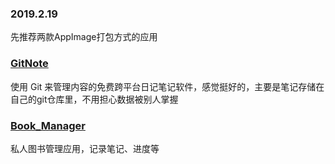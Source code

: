 ### 2019.2.19

先推荐两款AppImage打包方式的应用

### [GitNote](https://gitnoteapp.com/zh/)

使用 Git 来管理内容的免费跨平台日记笔记软件，感觉挺好的，主要是笔记存储在自己的git仓库里，不用担心数据被别人掌握

### [Book_Manager](https://appimage.github.io/Book_Manager/)

私人图书管理应用，记录笔记、进度等

